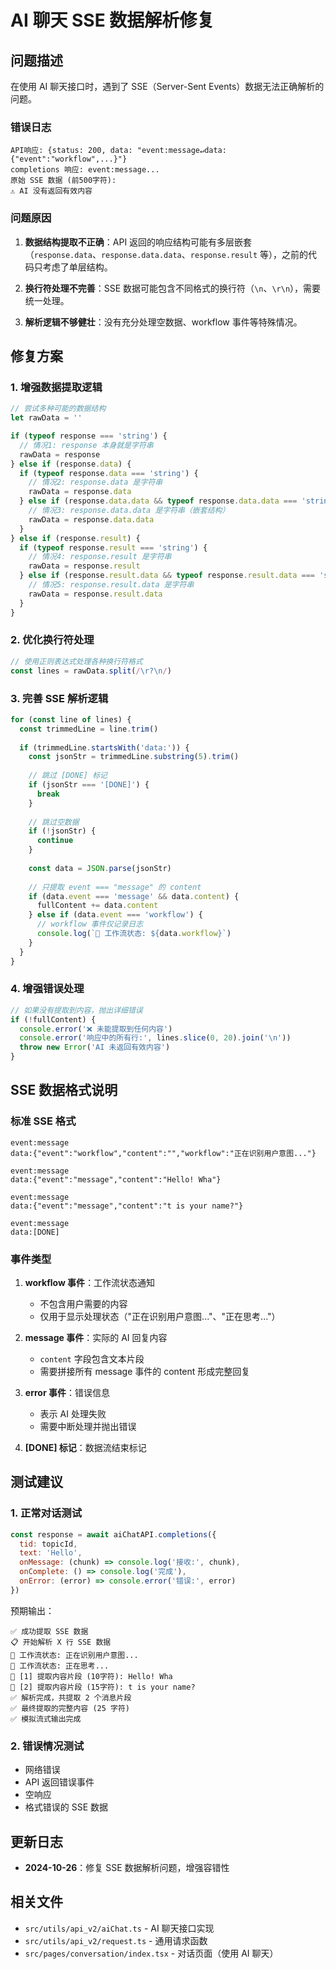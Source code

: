 # AI 聊天 SSE 数据解析修复

## 问题描述

在使用 AI 聊天接口时，遇到了 SSE（Server-Sent Events）数据无法正确解析的问题。

### 错误日志

```
API响应: {status: 200, data: "event:message↵data:{"event":"workflow",...}"}
completions 响应: event:message...
原始 SSE 数据 (前500字符): 
⚠️ AI 没有返回有效内容
```

### 问题原因

1. **数据结构提取不正确**：API 返回的响应结构可能有多层嵌套（`response.data`、`response.data.data`、`response.result` 等），之前的代码只考虑了单层结构。

2. **换行符处理不完善**：SSE 数据可能包含不同格式的换行符（`\n`、`\r\n`），需要统一处理。

3. **解析逻辑不够健壮**：没有充分处理空数据、workflow 事件等特殊情况。

## 修复方案

### 1. 增强数据提取逻辑

```typescript
// 尝试多种可能的数据结构
let rawData = ''

if (typeof response === 'string') {
  // 情况1: response 本身就是字符串
  rawData = response
} else if (response.data) {
  if (typeof response.data === 'string') {
    // 情况2: response.data 是字符串
    rawData = response.data
  } else if (response.data.data && typeof response.data.data === 'string') {
    // 情况3: response.data.data 是字符串（嵌套结构）
    rawData = response.data.data
  }
} else if (response.result) {
  if (typeof response.result === 'string') {
    // 情况4: response.result 是字符串
    rawData = response.result
  } else if (response.result.data && typeof response.result.data === 'string') {
    // 情况5: response.result.data 是字符串
    rawData = response.result.data
  }
}
```

### 2. 优化换行符处理

```typescript
// 使用正则表达式处理各种换行符格式
const lines = rawData.split(/\r?\n/)
```

### 3. 完善 SSE 解析逻辑

```typescript
for (const line of lines) {
  const trimmedLine = line.trim()
  
  if (trimmedLine.startsWith('data:')) {
    const jsonStr = trimmedLine.substring(5).trim()
    
    // 跳过 [DONE] 标记
    if (jsonStr === '[DONE]') {
      break
    }
    
    // 跳过空数据
    if (!jsonStr) {
      continue
    }
    
    const data = JSON.parse(jsonStr)
    
    // 只提取 event === "message" 的 content
    if (data.event === 'message' && data.content) {
      fullContent += data.content
    } else if (data.event === 'workflow') {
      // workflow 事件仅记录日志
      console.log(`🔄 工作流状态: ${data.workflow}`)
    }
  }
}
```

### 4. 增强错误处理

```typescript
// 如果没有提取到内容，抛出详细错误
if (!fullContent) {
  console.error('❌ 未能提取到任何内容')
  console.error('响应中的所有行:', lines.slice(0, 20).join('\n'))
  throw new Error('AI 未返回有效内容')
}
```

## SSE 数据格式说明

### 标准 SSE 格式

```
event:message
data:{"event":"workflow","content":"","workflow":"正在识别用户意图..."}

event:message
data:{"event":"message","content":"Hello! Wha"}

event:message
data:{"event":"message","content":"t is your name?"}

event:message
data:[DONE]
```

### 事件类型

1. **workflow 事件**：工作流状态通知
   - 不包含用户需要的内容
   - 仅用于显示处理状态（"正在识别用户意图..."、"正在思考..."）

2. **message 事件**：实际的 AI 回复内容
   - `content` 字段包含文本片段
   - 需要拼接所有 message 事件的 content 形成完整回复

3. **error 事件**：错误信息
   - 表示 AI 处理失败
   - 需要中断处理并抛出错误

4. **[DONE] 标记**：数据流结束标记

## 测试建议

### 1. 正常对话测试

```javascript
const response = await aiChatAPI.completions({
  tid: topicId,
  text: 'Hello',
  onMessage: (chunk) => console.log('接收:', chunk),
  onComplete: () => console.log('完成'),
  onError: (error) => console.error('错误:', error)
})
```

预期输出：
```
✅ 成功提取 SSE 数据
📋 开始解析 X 行 SSE 数据
🔄 工作流状态: 正在识别用户意图...
🔄 工作流状态: 正在思考...
📝 [1] 提取内容片段 (10字符): Hello! Wha
📝 [2] 提取内容片段 (15字符): t is your name?
✅ 解析完成，共提取 2 个消息片段
✅ 最终提取的完整内容 (25 字符)
✅ 模拟流式输出完成
```

### 2. 错误情况测试

- 网络错误
- API 返回错误事件
- 空响应
- 格式错误的 SSE 数据

## 更新日志

- **2024-10-26**：修复 SSE 数据解析问题，增强容错性

## 相关文件

- `src/utils/api_v2/aiChat.ts` - AI 聊天接口实现
- `src/utils/api_v2/request.ts` - 通用请求函数
- `src/pages/conversation/index.tsx` - 对话页面（使用 AI 聊天）


